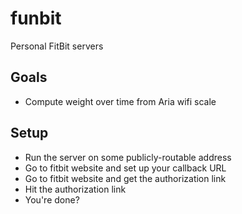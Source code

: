 # funbit

Personal FitBit servers

## Goals

* Compute weight over time from Aria wifi scale


## Setup

* Run the server on some publicly-routable address
* Go to fitbit website and set up your callback URL
* Go to fitbit website and get the authorization link
* Hit the authorization link
* You're done?


